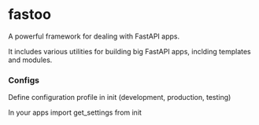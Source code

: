 # fastoo

A powerful framework for dealing with FastAPI apps.

It includes various utilities for building big FastAPI apps, inclding templates and modules.

### Configs

Define configuration profile in init (development, production, testing)

In your apps import get_settings from init